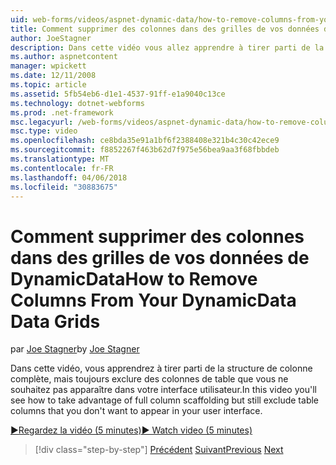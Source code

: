 ```yaml
---
uid: web-forms/videos/aspnet-dynamic-data/how-to-remove-columns-from-your-dynamicdata-data-grids
title: Comment supprimer des colonnes dans des grilles de vos données de DynamicData | Documents Microsoft
author: JoeStagner
description: Dans cette vidéo vous allez apprendre à tirer parti de la structure de colonne complète, mais toujours exclure des colonnes de table que vous ne souhaitez voir apparaître dans votre interfac utilisateur...
ms.author: aspnetcontent
manager: wpickett
ms.date: 12/11/2008
ms.topic: article
ms.assetid: 5fb54eb6-d1e1-4537-91ff-e1a9040c13ce
ms.technology: dotnet-webforms
ms.prod: .net-framework
msc.legacyurl: /web-forms/videos/aspnet-dynamic-data/how-to-remove-columns-from-your-dynamicdata-data-grids
msc.type: video
ms.openlocfilehash: ce8bda35e91a1bf6f2388408e321b4c30c42ece9
ms.sourcegitcommit: f8852267f463b62d7f975e56bea9aa3f68fbbdeb
ms.translationtype: MT
ms.contentlocale: fr-FR
ms.lasthandoff: 04/06/2018
ms.locfileid: "30883675"
---
```

<a name="how-to-remove-columns-from-your-dynamicdata-data-grids"></a><span data-ttu-id="1919b-103">Comment supprimer des colonnes dans des grilles de vos données de DynamicData</span><span class="sxs-lookup"><span data-stu-id="1919b-103">How to Remove Columns From Your DynamicData Data Grids</span></span>
====================
<span data-ttu-id="1919b-104">par [Joe Stagner](https://github.com/JoeStagner)</span><span class="sxs-lookup"><span data-stu-id="1919b-104">by [Joe Stagner](https://github.com/JoeStagner)</span></span>

<span data-ttu-id="1919b-105">Dans cette vidéo, vous apprendrez à tirer parti de la structure de colonne complète, mais toujours exclure des colonnes de table que vous ne souhaitez pas apparaître dans votre interface utilisateur.</span><span class="sxs-lookup"><span data-stu-id="1919b-105">In this video you'll see how to take advantage of full column scaffolding but still exclude table columns that you don't want to appear in your user interface.</span></span>

[<span data-ttu-id="1919b-106">&#9654;Regardez la vidéo (5 minutes)</span><span class="sxs-lookup"><span data-stu-id="1919b-106">&#9654; Watch video (5 minutes)</span></span>](https://channel9.msdn.com/Blogs/ASP-NET-Site-Videos/how-to-remove-columns-from-your-dynamicdata-data-grids)

> [!div class="step-by-step"]
> <span data-ttu-id="1919b-107">[Précédent](how-to-implement-custom-field-validation-with-imperative-logic-in-vb-or-c.md)
> [Suivant](how-to-create-table-specific-custom-forms-in-an-aspnet-dynamic-data-application.md)</span><span class="sxs-lookup"><span data-stu-id="1919b-107">[Previous](how-to-implement-custom-field-validation-with-imperative-logic-in-vb-or-c.md)
[Next](how-to-create-table-specific-custom-forms-in-an-aspnet-dynamic-data-application.md)</span></span>
